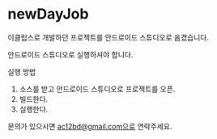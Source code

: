 # newDayJob

이클립스로 개발하던 프로젝트를 안드로이드 스튜디오로 옴겼습니다.

안드로이드 스튜디오로 실행하셔야 합니다.

실행 방법

1. 소스를 받고 안드로이드 스튜디오로 프로젝트를 오픈.
2. 빌드한다.
3. 실행한다.

문의가 있으시면 ac12bd@gmail.com으로 연락주세요.
